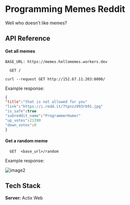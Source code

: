 
# Programming Memes Reddit

Well who doesn't like memes?
## API Reference

#### Get all memes

```
BASE_URL: https://memes.hellomemes.workers.dev
```
```http
  GET /
```
```http
curl --request GET http://152.67.11.203:8000/
```

Example response:

```json
{
"title":"that is not allowed for you"
"link":"https://i.redd.it/7tpnzz993rb91.jpg"
"is_safe":true
"subreddit_name":"ProgrammerHumor"
"up_votes":21390
"down_votes":0
}
```
#### Get a random meme

```http
  GET  <base_url>/random
```
Example response:

![image2](https://user-images.githubusercontent.com/73296863/179342826-528c3ffc-21a5-4449-8ea4-f408c7402bc2.jpg)



## Tech Stack

**Server:** Actix Web

